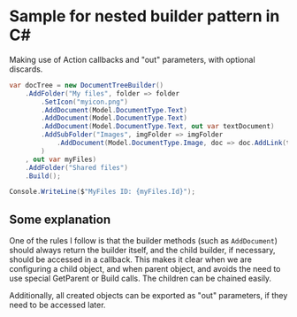 # Sample for nested builder pattern in C#

Making use of Action<T> callbacks and "out" parameters, with optional discards.

```csharp
var docTree = new DocumentTreeBuilder()
    .AddFolder("My files", folder => folder
        .SetIcon("myicon.png")
        .AddDocument(Model.DocumentType.Text)
        .AddDocument(Model.DocumentType.Text)
        .AddDocument(Model.DocumentType.Text, out var textDocument)
        .AddSubFolder("Images", imgFolder => imgFolder
            .AddDocument(Model.DocumentType.Image, doc => doc.AddLink(textDocument))
        )
    , out var myFiles)
    .AddFolder("Shared files")
    .Build();

Console.WriteLine($"MyFiles ID: {myFiles.Id}");
```

## Some explanation

One of the rules I follow is that the builder methods (such as ```AddDocument```) should always return the builder itself, and
the child builder, if necessary, should be accessed in a callback. This makes it clear when we are configuring a child object, and when parent object, and avoids the need to use special GetParent or Build calls.
The children can be chained easily.

Additionally, all created objects can be exported as "out" parameters, if they need to be accessed later.

